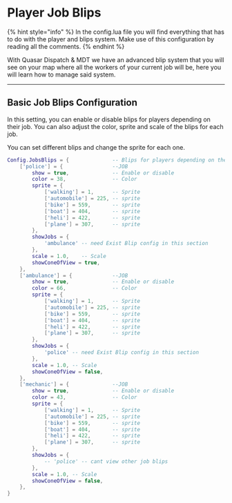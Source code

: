 # Player Job Blips

{% hint style="info" %}
In the config.lua file you will find everything that has to do with the player and blips system. Make use of this configuration by reading all the comments.
{% endhint %}

With Quasar Dispatch & MDT we have an advanced blip system that you will see on your map where all the workers of your current job will be, here you will learn how to manage said system.

***

## Basic Job Blips Configuration

In this setting, you can enable or disable blips for players depending on their job. You can also adjust the color, sprite and scale of the blips for each job.

You can set different blips and change the sprite for each one.

```lua
Config.JobsBlips = {              -- Blips for players depending on their job
    ['police'] = {                --JOB
        show = true,              -- Enable or disable
        color = 38,               -- Color
        sprite = {
            ['walking'] = 1,      -- Sprite
            ['automobile'] = 225, -- sprite
            ['bike'] = 559,       -- sprite
            ['boat'] = 404,       -- sprite
            ['heli'] = 422,       -- sprite
            ['plane'] = 307,      -- sprite
        },
        showJobs = {
            'ambulance' -- need Exist Blip config in this section
        },
        scale = 1.0,    -- Scale
        showConeOfView = true,
    },
    ['ambulance'] = {             --JOB
        show = true,              -- Enable or disable
        color = 66,               -- Color
        sprite = {
            ['walking'] = 1,      -- Sprite
            ['automobile'] = 225, -- sprite
            ['bike'] = 559,       -- sprite
            ['boat'] = 404,       -- sprite
            ['heli'] = 422,       -- sprite
            ['plane'] = 307,      -- sprite
        },
        showJobs = {
            'police' -- need Exist Blip config in this section
        },
        scale = 1.0, -- Scale
        showConeOfView = false,
    },
    ['mechanic'] = {              --JOB
        show = true,              -- Enable or disable
        color = 43,               -- Color
        sprite = {
            ['walking'] = 1,      -- Sprite
            ['automobile'] = 225, -- sprite
            ['bike'] = 559,       -- sprite
            ['boat'] = 404,       -- sprite
            ['heli'] = 422,       -- sprite
            ['plane'] = 307,      -- sprite
        },
        showJobs = {
            -- 'police' -- cant view other job blips
        },
        scale = 1.0, -- Scale
        showConeOfView = false,
    },
}
```
